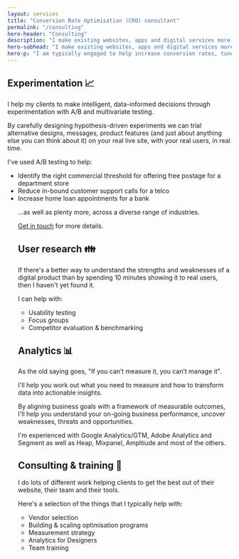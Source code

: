 ```yaml
---
layout: services
title: "Conversion Rate Optimisation (CRO) consultant"
permalink: "/consulting"
hero-header: "Consulting"
description: "I make existing websites, apps and digital services more usable, more delightful and more profitable."
hero-subhead: "I make existing websites, apps and digital services more usable, more delightful and more profitable."
hero-p: "I am typically engaged to help increase conversion rates, tune-up analytics and build or scale optimisation programs."
---
```


<h2 class="mt-5">
Experimentation 📈</h2>

<p>
I help my clients to make intelligent, data-informed decisions through experimentation with A/B and multivariate testing.
</p>
<p>
By carefully designing hypothesis-driven experiments we can trial alternative designs, messages, product features (and just about anything else you can think about it) on your real live site, with your real users, in real time.
</p>
<p>
I've used A/B testing to help:
</p>
<ul class="list">
<li>
Identify the right commercial threshold for offering free postage for a department store
</li>
<li>
Reduce in-bound customer support calls for a telco
</li>
<li>
Increase home loan appointments for a bank
</li>
<p>
...as well as plenty more, across a diverse range of industries.
</p>
<p>
<a href="/services/free-consultation">Get in touch</a> for more details.
</p>



<h2 class="mt-5">User research 👪</h2>
<p>
If there's a better way to understand the strengths and weaknesses of a digital product than by spending 10 minutes showing it to real users, then I haven't yet found it.
</p>
<p>
I can help with:
</p>
<ul class="list">
<li>Usability testing</li>
<li>Focus groups</li>
<li>Competitor evaluation & benchmarking</li>
</ul>
<h2 class="mt-5">Analytics 📊 </h2>
<p>
As the old saying goes, "If you can’t measure it, you can’t manage it".
</p>
<p>
I'll help you work out what you need to measure and how to transform data into actionable insights.
</p>
<p>
By aligning business goals with a framework of measurable outcomes, I'll help you understand your on-going business performance, uncover weaknesses, threats and opportunities.
</p>
<p>
I'm experienced with Google Analytics/GTM, Adobe Analytics and Segment as well as Heap, Mixpanel, Ampltiude and most of the others.
</p>
<h2 class="mt-5">
Consulting & training 💼
</h2>
<p>
I do lots of different work helping clients to get the best out of their website, their team and their tools.
</p>
<p>
Here's a selection of the things that I typically help with:
</p>
<ul class="list">
<li>Vendor selection</li>
<li>Building & scaling optimisation programs</li>
<li>Measurement strategy</li>
<li>Analytics for Designers</li>
<li>Team training</li>
</ul>

